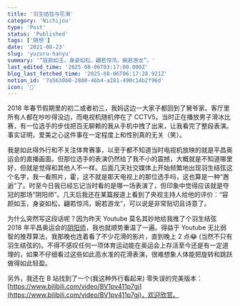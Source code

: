```yaml
---
title: '羽生结弦与花滑'
category: 'Nichijou'
type: 'Post'
status: 'Published'
tags: ['随想']
date: '2021-08-23'
slug: 'yuzuru-hanyu'
summary: '“容颜如玉，身姿如松，翩若惊鸿，婉若游龙”。'
last_edited_time: '2025-08-06T03:17:00.000Z'
blog_last_fetched_time: '2025-08-06T06:17:28.921Z'
notion_id: '7a5630b0-2880-46b4-a281-490c14b2f96d'
icon: '🎹'
---
```


2018 年春节假期里的初二或者初三，我妈这边一大家子都回到了舅爷家。客厅里所有人都在吵吵得没边，而电视机随机停在了 CCTV5。当时正在播放男子滑冰比赛，有一位选手的步伐把百无聊赖的我从手机中拽了出来，让我看完了整段表演。事实证明，爱美之心这件事在一定程度上和性别真的无关（笑）。

我是如此得外行和不关注体育赛事，以至于都不知道当时电视机放映的就是平昌奥运会的直播画面。但那位选手的表演仍然给了我不小的震撼，大概就是不知道哪里好，但就是觉得和其他人不一样。后面几天社交媒体上开始频繁地出现羽生结弦这个名字，我一看照片，霍，这不就是那天电视上的那位选手吗，这也算是一种“邂逅”了。时至今日我已经忘记当时看的是哪一场表演了，但印象中觉得应该就是夺冠的那场“阴阳师”。几天后我还在某篇报道上看到了央视主持人给他的评价：“容颜如玉，身姿如松，翩若惊鸿，婉若游龙”，可以说是非常贴切且诗意了。

为什么突然写这段话呢？因为昨天 Youtube 莫名其妙地给我推了个羽生结弦 2018 年平昌奥运会的[阴阳师](https://www.youtube.com/watch?v=23EfsN7vEOA)，我也就顺势重温了一遍。得益于 Youtube 无比弱智的推荐算法，我那晚也连着看了不少花滑的影片，直到晚上 2 点😂 (当然不只有羽生结弦的)。不得不感叹任何一项体育运动能在奥运会上存活至今还是有一定道理的，如果不仔细看过这些如此高水准的花滑表演，很难想象人体能把旋转和跳跃做得如此轻盈。

另外，我还在 B 站找到了一个(我这种外行看起来) 零失误的完美版本：[https://www.bilibili.com/video/BV1pv411p7gj](https://www.bilibili.com/video/BV1pv411p7gj)，欢迎欣赏。
